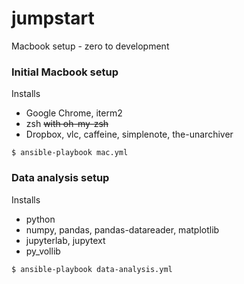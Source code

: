 # jumpstart
Macbook setup - zero to development

### Initial Macbook setup

Installs

- Google Chrome, iterm2
- zsh ~~with oh-my-zsh~~
- Dropbox, vlc, caffeine, simplenote, the-unarchiver

```
$ ansible-playbook mac.yml
```
### Data analysis setup

Installs
- python
- numpy, pandas, pandas-datareader, matplotlib
- jupyterlab, jupytext
- py_vollib

```
$ ansible-playbook data-analysis.yml
```
